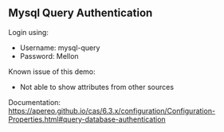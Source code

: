 ## Mysql Query Authentication

Login using:
- Username: mysql-query
- Password: Mellon

Known issue of this demo:
- Not able to show attributes from other sources

Documentation: https://apereo.github.io/cas/6.3.x/configuration/Configuration-Properties.html#query-database-authentication